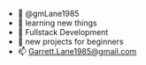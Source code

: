 - 👋 @gmLane1985
- 👀 learning new things
- 🌱 Fullstack Development
- 💞️ new projects for beginners
- 📫 Garrett.Lane1985@gmail.com

<!---
gmLane1985/gmLane1985 is a ✨ special ✨ repository because its `README.md` (this file) appears on your GitHub profile.
You can click the Preview link to take a look at your changes.
--->

